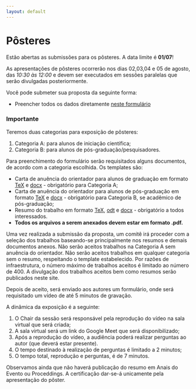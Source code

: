 ```yaml
---
layout: default
---
```


<h1 class="display-5 mb-3">
    Pôsteres
</h1>

Estão abertas as submissões para os pôsteres. A data limite é **01/07**!


As apresentações de pôsteres ocorrerão nos dias 02,03,04 e 05 de agosto, das _10:30 às 12:00_ e devem ser executados em sessões paralelas que serão divulgadas posteriormente. 

Você pode submeter sua proposta da seguinte forma:

  - Preencher todos os dados diretamente [neste formulário](https://forms.gle/KiBsFYU6wRh4XpVZA)

<h3 class="display-5 mb-3">
Importante
</h3>

Teremos duas categorias para exposição de pôsteres:

1. Categoria A: para alunos de iniciação científica;
1. Categoria B: para alunos de pós-graduação/pesquisadores.


Para preenchimento do formulário serão requisitados alguns documentos, de acordo com a categoria escolhida. Os templates são:

  - Carta de anuência do orientador para alunos de graduação em formato [TeX](../../assets/modelos_posteres/carta_de_anuencia_grad.tex) e [docx](../../assets/modelos_posteres/carta_de_anuencia_grad.docx) - obrigatório para Categoria A;
  - Carta de anuência do orientador para alunos de pós-graduação em formato [TeX](../../assets/modelos_posteres/carta_de_anuencia_pos.tex) e [docx](../../assets/modelos_posteres/carta_de_anuencia_pos.docx) - obrigatório para Categoria B, se acadêmico de pós-graduação;
  - Resumo do trabalho em formato [TeX](../../assets/modelos_posteres/resumo_poster.tex), [odt](../../assets/modelos_posteres/resumo_poster.odt) e [docx](../../assets/modelos_posteres/resumo_poster.docx) - obrigatório a todos interessados.
  - **Todos os arquivos a serem anexados devem estar em formato .pdf.**

Uma vez realizada a submissão da proposta, um comitê irá proceder com a seleção dos trabalhos baseando-se principalmente nos resumos e demais documentos anexos. Não serão aceitos trabalhos na Categoria A sem anuência do orientador. Não serão aceitos trabalhos em qualquer categoria sem o resumo, respeitando o template estabelecido. Por razões de infraestrutura, o número máximo de trabalhos aceitos é limitado ao número de 400. A divulgação dos trabalhos aceitos bem como resumos serão publicados neste site. 

Depois de aceito, será enviado aos autores um formulário, onde será requisitado um vídeo de até 5 minutos de gravação.

A dinâmica da exposição é a seguinte: 

1. O Chair da sessão será responsável pela reprodução do vídeo na sala virtual que será criada;
1. A sala virtual será um link do Google Meet que será disponibilizado;
1. Após a reprodução do vídeo, a audiência poderá realizar perguntas ao autor (que deverá estar presente).
1. O tempo destinado à realização de perguntas é limitado a 2 minutos;
1. O tempo total, reprodução e perguntas, é de 7 minutos.


Observamos ainda que não haverá publicação do resumo em Anais do Evento ou Proceddings. A certificação dar-se-á unicamente pela apresentação do pôster. 



